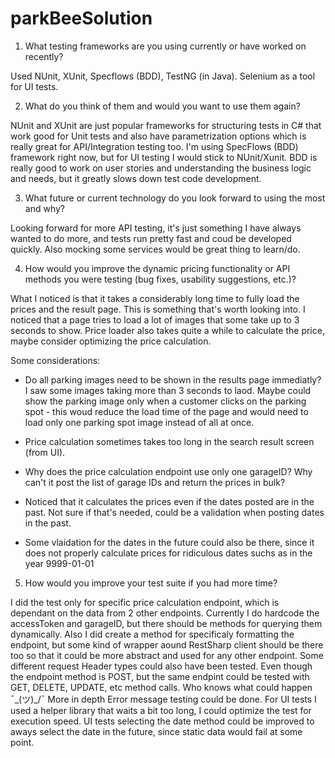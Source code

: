 # parkBeeSolution

1. What testing frameworks are you using currently or have worked on recently?

Used NUnit, XUnit, Specflows (BDD), TestNG (in Java). Selenium as a tool for UI tests.

2. What do you think of them and would you want to use them again?

NUnit and XUnit are just popular frameworks for structuring tests in C# that
work good for Unit tests and also have parametrization options which is really great for API/Integration testing too.
I'm using SpecFlows (BDD) framework right now, but for UI testing I would stick to NUnit/Xunit.
BDD is really good to work on user stories and understanding the business logic and needs, but it greatly slows down test code development.

3. What future or current technology do you look forward to using the most and why?

Looking forward for more API testing, it's just something I have always wanted to do more, and tests run pretty fast and coud be developed quickly.
Also mocking some services would be great thing to learn/do.

4. How would you improve the dynamic pricing functionality or API methods you were testing (bug fixes, usability suggestions, etc.)?

What I noticed is that it takes a considerably long time to fully load the prices and the result page. This is something that's worth looking into.
I noticed that a page tries to load a lot of images that some take up to 3 seconds to show. Price loader also takes quite a while to calculate the price, maybe consider optimizing the price calculation.

Some considerations:

- Do all parking images need to be shown in the results page immediatly? I saw some images taking more than 3 seconds to laod.
Maybe could show the parking image only when a customer clicks on the parking spot - this woud reduce the load time of the page and would need to load only one parking spot image instead of all at once.

- Price calculation sometimes takes too long in the search result screen (from UI).

- Why does the price calculation endpoint use only one garageID? Why can't it post the list of garage IDs and return the prices in bulk?

- Noticed that it calculates the prices even if the dates posted are in the past. Not sure if that's needed, could be a validation when posting dates in the past.

- Some vlaidation for the dates in the future could also be there, since it does not properly calculate prices for ridiculous dates suchs as in the year 9999-01-01

5. How would you improve your test suite if you had more time?

I did the test only for specific price calculation endpoint, which is dependant on the data from 2 other endpoints.
Currently I do hardcode the accessToken and garageID, but there should be methods for querying them dynamically.
Also I did create a method for specificaly formatting the endpoint, but some kind of wrapper aound RestSharp client should be there too so that it could be more abstract and used for any other endpoint.
Some different request Header types could also have been tested.
Even though the endpoint method is POST, but the same endpint could be tested with GET, DELETE, UPDATE, etc method calls. Who knows what could happen ¯\_(ツ)_/¯
More in depth Error message testing could be done.
For UI tests I used a helper library that waits a bit too long, I could optimize the test for execution speed.
UI tests selecting the date method could be improved to aways select the date in the future, since static data would fail at some point.
